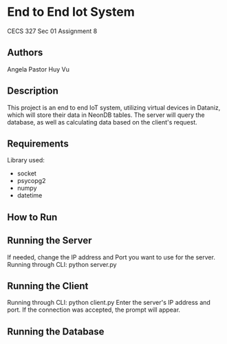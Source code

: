 # End to End Iot System
CECS 327 Sec 01
Assignment 8 

## Authors
Angela Pastor 
Huy Vu

## Description 
This project is an end to end IoT system, utilizing virtual devices in Dataniz, which will store their data in NeonDB tables.
The server will query the database, as well as calculating data based on the client's request.

## Requirements 
Library used:
- socket
- psycopg2
- numpy
- datetime

## How to Run 
## Running the Server
If needed, change the IP address and Port you want to use for the server.
Running through CLI: python server.py
## Running the Client
Running through CLI: python client.py
Enter the server's IP address and port.
If the connection was accepted, the prompt will appear.
## Running the Database






